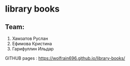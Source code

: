 # library books
## Team: 
1. Хамзатов Руслан
2. Ефимова Кристина 
3. Гарифуллин Ильдар

GITHUB pages : https://wolfrain696.github.io/library-books/
